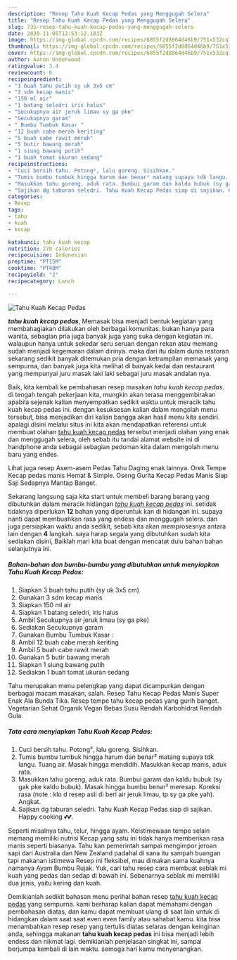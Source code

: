 ```yaml
---
description: "Resep Tahu Kuah Kecap Pedas yang Menggugah Selera"
title: "Resep Tahu Kuah Kecap Pedas yang Menggugah Selera"
slug: 735-resep-tahu-kuah-kecap-pedas-yang-menggugah-selera
date: 2020-11-05T12:53:12.183Z
image: https://img-global.cpcdn.com/recipes/6855f2d8864d46b9/751x532cq70/tahu-kuah-kecap-pedas-foto-resep-utama.jpg
thumbnail: https://img-global.cpcdn.com/recipes/6855f2d8864d46b9/751x532cq70/tahu-kuah-kecap-pedas-foto-resep-utama.jpg
cover: https://img-global.cpcdn.com/recipes/6855f2d8864d46b9/751x532cq70/tahu-kuah-kecap-pedas-foto-resep-utama.jpg
author: Aaron Underwood
ratingvalue: 3.4
reviewcount: 6
recipeingredient:
- "3 buah tahu putih sy uk 3x5 cm"
- "3 sdm kecap manis"
- "150 ml air"
- "1 batang seledri iris halus"
- "Secukupnya air jeruk limau sy ga pke"
- "Secukupnya garam"
- " Bumbu Tumbuk Kasar "
- "12 buah cabe merah keriting"
- "5 buah cabe rawit merah"
- "5 butir bawang merah"
- "1 siung bawang putih"
- "1 buah tomat ukuran sedang"
recipeinstructions:
- "Cuci bersih tahu. Potong², lalu goreng. Sisihkan."
- "Tumis bumbu tumbuk hingga harum dan benar² matang supaya tdk langu. Tuang air. Masak hingga mendidih. Masukkan kecap manis, aduk rata."
- "Masukkan tahu goreng, aduk rata. Bumbui garam dan kaldu bubuk (sy gak pke kaldu bubuk). Masak hingga bumbu benar² meresap. Koreksi rasa (note : klo d resep asli di beri air jeruk limau, tp sy ga pke yah). Angkat."
- "Sajikan dg taburan seledri. Tahu Kuah Kecap Pedas siap di sajikan. Happy cooking 💕💕."
categories:
- Resep
tags:
- tahu
- kuah
- kecap

katakunci: tahu kuah kecap 
nutrition: 270 calories
recipecuisine: Indonesian
preptime: "PT15M"
cooktime: "PT48M"
recipeyield: "2"
recipecategory: Lunch

---
```



![Tahu Kuah Kecap Pedas](https://img-global.cpcdn.com/recipes/6855f2d8864d46b9/751x532cq70/tahu-kuah-kecap-pedas-foto-resep-utama.jpg)

<b><i>tahu kuah kecap pedas</i></b>, Memasak bisa menjadi bentuk kegiatan yang membahagiakan dilakukan oleh berbagai komunitas. bukan hanya para wanita, sebagian pria juga banyak juga yang suka dengan kegiatan ini. walaupun hanya untuk sekedar seru seruan dengan rekan atau memang sudah menjadi kegemaran dalam dirinya. maka dari itu dalam dunia restoran sekarang sedikit banyak ditemukan pria dengan ketrampilan memasak yang sempurna, dan banyak juga kita melihat di banyak kedai dan restaurant yang mempunyai juru masak laki laki sebagai juru masak andalan nya.

Baik, kita kembali ke pembahasan resep masakan <i>tahu kuah kecap pedas</i>. di tengah tengah pekerjaan kita, mungkin akan terasa menggembirakan apabila sejenak kalian menyempatkan sedikit waktu untuk meracik tahu kuah kecap pedas ini. dengan kesuksesan kalian dalam mengolah menu tersebut, bisa menjadikan diri kalian bangga akan hasil menu kita sendiri. apalagi disini melalui situs ini kita akan mendapatkan referensi untuk membuat olahan <u>tahu kuah kecap pedas</u> tersebut menjadi olahan yang enak dan menggugah selera, oleh sebab itu tandai alamat website ini di handphone anda sebagai sebagian pedoman kita dalam mengolah menu baru yang endes.

Lihat juga resep Asem-asem Pedas Tahu Daging enak lainnya. Orek Tempe Kecap pedas manis Hemat &amp; Simple. Oseng Gurita Kecap Pedas Manis Siap Saji Sedapnya Mantap Banget.


Sekarang langsung saja kita start untuk membeli barang barang yang dibutuhkan dalam meracik hidangan <u><i>tahu kuah kecap pedas</i></u> ini. setidak tidaknya diperlukan <b>12</b> bahan yang diperuntuk kan di hidangan ini. supaya nanti dapat membuahkan rasa yang endess dan menggugah selera. dan juga persiapkan waktu anda sedikit, sebab kita akan memprosesnya antara lain dengan <b>4</b> langkah. saya harap segala yang dibutuhkan sudah kita sediakan disini, Baiklah mari kita buat dengan mencatat dulu bahan bahan selanjutnya ini.

<!--inarticleads1-->

##### Bahan-bahan dan bumbu-bumbu yang dibutuhkan untuk menyiapkan Tahu Kuah Kecap Pedas:

1. Siapkan 3 buah tahu putih (sy uk 3x5 cm)
1. Gunakan 3 sdm kecap manis
1. Siapkan 150 ml air
1. Siapkan 1 batang seledri, iris halus
1. Ambil Secukupnya air jeruk limau (sy ga pke)
1. Sediakan Secukupnya garam
1. Gunakan  Bumbu Tumbuk Kasar :
1. Ambil 12 buah cabe merah keriting
1. Ambil 5 buah cabe rawit merah
1. Gunakan 5 butir bawang merah
1. Siapkan 1 siung bawang putih
1. Sediakan 1 buah tomat ukuran sedang


Tahu merupakan menu pelengkap yang dapat dicampurkan dengan berbagai macam masakan, salah. Resep Tahu Kecap Pedas Manis Super Enak Ala Bunda Tika. Resep tempe tahu kecap pedas yang gurih banget. Vegetarian Sehat Organik Vegan Bebas Susu Rendah Karbohidrat Rendah Gula. 

<!--inarticleads2-->

##### Tata cara menyiapkan Tahu Kuah Kecap Pedas:

1. Cuci bersih tahu. Potong², lalu goreng. Sisihkan.
1. Tumis bumbu tumbuk hingga harum dan benar² matang supaya tdk langu. Tuang air. Masak hingga mendidih. Masukkan kecap manis, aduk rata.
1. Masukkan tahu goreng, aduk rata. Bumbui garam dan kaldu bubuk (sy gak pke kaldu bubuk). Masak hingga bumbu benar² meresap. Koreksi rasa (note : klo d resep asli di beri air jeruk limau, tp sy ga pke yah). Angkat.
1. Sajikan dg taburan seledri. Tahu Kuah Kecap Pedas siap di sajikan. Happy cooking 💕💕.


Seperti misalnya tahu, telur, hingga ayam. Keistimewaan tempe selain memang memiliki nutrisi Kecap yang satu ini tidak hanya memberikan rasa manis seperti biasanya. Tahu kan pemerintah sampai mengimpor jeroan sapi dari Australia dan New Zealand padahal di sana itu sampah buangan tapi makanan istimewa Resep ini fleksibel, mau dimakan sama kuahnya namanya Ayam Bumbu Rujak. Yuk, cari tahu resep cara membuat seblak mi kuah yang pedas dan sedap di bawah ini. Sebenarnya seblak mi memiliki dua jenis, yaitu kering dan kuah. 

Demikianlah sedikit bahasan menu perihal bahan resep <u>tahu kuah kecap pedas</u> yang sempurna. kami berharap kalian dapat memahami dengan pembahasan diatas, dan kamu dapat membuat ulang di saat lain untuk di hidangkan dalam saat saat even even family atau sahabat kamu. kita bisa menambahkan resep resep yang tertulis diatas selaras dengan keinginan anda, sehingga makanan <b>tahu kuah kecap pedas</b> ini bisa menjadi lebih endess dan nikmat lagi. demikianlah penjelasan singkat ini, sampai berjumpa kembali di lain waktu. semoga hari kamu menyenangkan.
